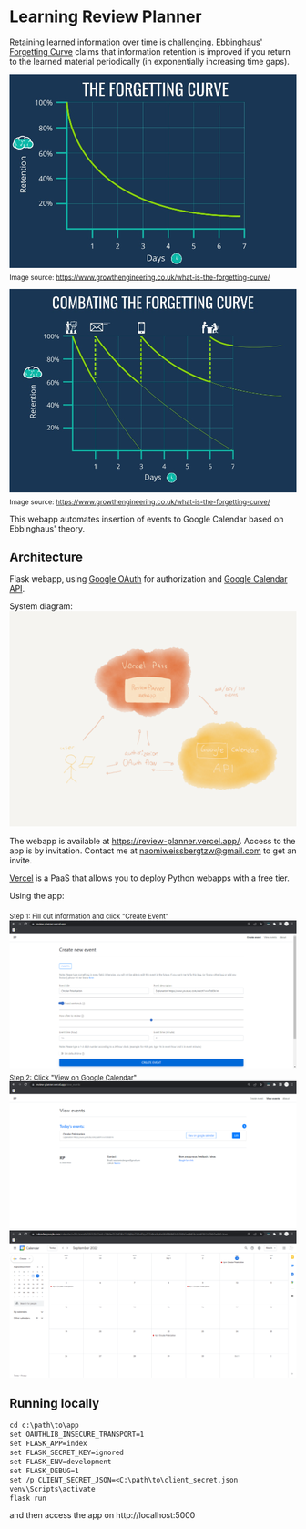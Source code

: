 # Learning Review Planner

Retaining learned information over time is challenging.
[Ebbinghaus' Forgetting Curve](https://www.growthengineering.co.uk/what-is-the-forgetting-curve/)
claims that information retention is improved if you return to the 
learned material periodically (in exponentially increasing time gaps).

![Forgetting Curve diagram 1](the-forgetting-curve1.jpg)
<sub>Image source: https://www.growthengineering.co.uk/what-is-the-forgetting-curve/</sub>

![Forgetting Curve diagram 2](combating-the-forgetting-curve-ge1.jpg)
<sub>Image source: https://www.growthengineering.co.uk/what-is-the-forgetting-curve/</sub>

This webapp automates insertion of events to Google Calendar 
based on Ebbinghaus' theory.

## Architecture

Flask webapp, using [Google OAuth](https://developers.google.com/identity/protocols/oauth2) 
for authorization and [Google Calendar API](https://developers.google.com/calendar/api).

System diagram:
![system diagram](WYFP1333.PNG)

The webapp is available at https://review-planner.vercel.app/. 
Access to the app is by invitation. Contact me at naomiweissbergtzw@gmail.com to get an invite.

[Vercel](https://vercel.com/) is a PaaS that allows you to deploy Python 
webapps with a free tier.

Using the app:

<sub>Step 1: Fill out information and click "Create Event"</sub>
![screenshot 2](rp2.png)
<sub>Step 2: Click "View on Google Calendar"</sub>
![screenshot 3](rp3.png)
![screenshot 4](rp4.png)

## Running locally
```shell
cd c:\path\to\app
set OAUTHLIB_INSECURE_TRANSPORT=1
set FLASK_APP=index
set FLASK_SECRET_KEY=ignored
set FLASK_ENV=development
set FLASK_DEBUG=1
set /p CLIENT_SECRET_JSON=<C:\path\to\client_secret.json
venv\Scripts\activate
flask run
```

and then access the app on http://localhost:5000